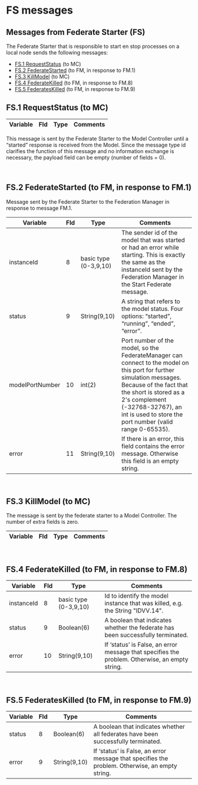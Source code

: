# FS messages

## Messages from Federate Starter (FS)

The Federate Starter that is responsible to start en stop processes on a local node sends the following messages:
* <a href="#fs1">FS.1 RequestStatus</a> (to MC)
* <a href="#fs2">FS.2 FederateStarted</a> (to FM, in response to FM.1)
* <a href="#fs3">FS.3 KillModel</a> (to MC)
* <a href="#fs4">FS.4 FederateKilled</a> (to FM, in response to FM.8)
* <a href="#fs5">FS.5 FederatesKilled</a> (to FM, in response to FM.9)


## FS.1 RequestStatus (to MC) <a id="fs1"></a>

| Variable | Fld | Type | Comments |
| ----------- | ----- | ------ | -------------- |

This message is sent by the Federate Starter to the Model Controller until a “started” response is received from the Model. Since the message type id clarifies the function of this message and no information exchange is necessary, the payload field can be empty (number of fields = 0).

<br>

## FS.2 FederateStarted (to FM, in response to FM.1) <a id="fs2"></a>

Message sent by the Federate Starter to the Federation Manager in response to message FM.1.

| Variable | Fld | Type | Comments |
| ----------- | ----- | ------ | -------------- |
| instanceId | 8 | basic type (0-3,9,10) | The sender id of the model that was started or had an error while starting. This is exactly the same as the instanceId sent by the Federation Manager in the Start Federate message. |
| status | 9 | String(9,10) | A string that refers to the model status. Four options: “started”, “running”, “ended”, “error”. |
| modelPortNumber | 10 | int(2) | Port number of the model, so the FederateManager can connect to the model on this port for further simulation messages. Because of the fact that the short is stored as a 2's complement (-32768-32767), an int is used to store the port number (valid range 0-65535). |
| error | 11 | String(9,10) | If there is an error, this field contains the error message. Otherwise this field is an empty string. |
<br>


## FS.3 KillModel (to MC) <a id="fs3"></a>

The message is sent by the federate starter to a Model Controller. The number of extra fields is zero.

| Variable | Fld | Type | Comments |
| ----------- | ----- | ------ | -------------- |
<br>


## FS.4 FederateKilled (to FM, in response to FM.8) <a id="fs4"></a>

| Variable | Fld | Type | Comments |
| ----------- | ----- | ------ | -------------- |
| instanceId | 8 | basic type (0-3,9,10) | Id to identify the model instance that was killed, e.g. the String "IDVV.14". |
| status | 9 | Boolean(6) | A boolean that indicates whether the federate has been successfully terminated. |
| error | 10 | String(9,10) | If ‘status’ is False, an error message that specifies the problem. Otherwise, an empty string. |
<br>


## FS.5 FederatesKilled (to FM, in response to FM.9) <a id="fs5"></a>

| Variable | Fld | Type | Comments |
| ----------- | ----- | ------ | -------------- |
| status | 8 | Boolean(6) | A boolean that indicates whether all federates have been successfully terminated. |
| error | 9 | String(9,10) | If ‘status’ is False, an error message that specifies the problem. Otherwise, an empty string. |
<br>

